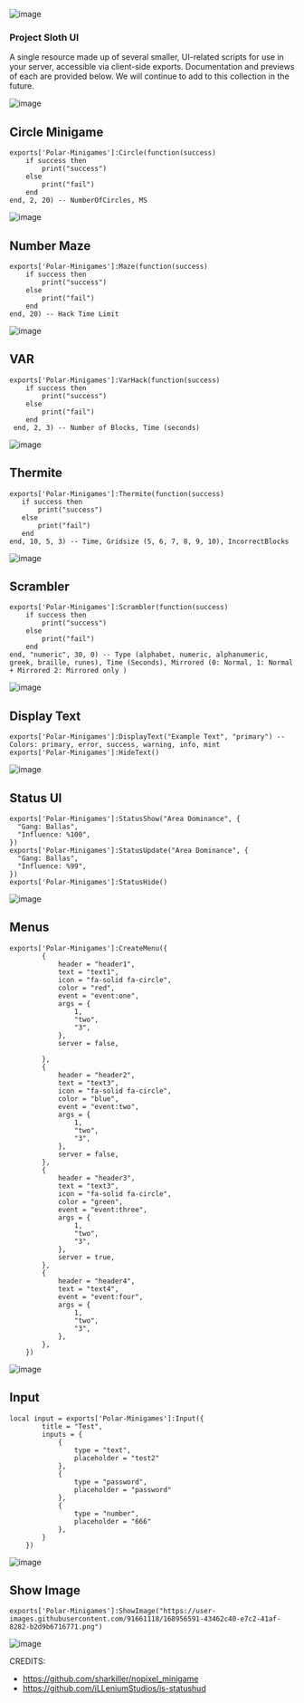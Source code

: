 ![image](https://user-images.githubusercontent.com/82112471/175300046-5835dcc8-475f-46b5-bc2b-2b1fdc6fd760.png)
### Project Sloth UI
A single resource made up of several smaller, UI-related scripts for use in your server, accessible via client-side exports. Documentation and previews of each are provided below. We will continue to add to this collection in the future.

![image](https://user-images.githubusercontent.com/82112471/175300175-6d6f926f-b3e2-42d3-b564-2e52e737d6c2.png)

## Circle Minigame

```
exports['Polar-Minigames']:Circle(function(success)
    if success then
        print("success")
	else
		print("fail")
	end
end, 2, 20) -- NumberOfCircles, MS
```
![image](https://user-images.githubusercontent.com/70592880/174923967-49718d68-a71d-4df7-8664-a210bee0d1a5.png)

## Number Maze
```
exports['Polar-Minigames']:Maze(function(success)
    if success then
        print("success")
	else
		print("fail")
	end
end, 20) -- Hack Time Limit
```
![image](https://user-images.githubusercontent.com/7463741/170586240-fa92a1fc-aac0-48bb-938f-f6f03a63511f.png)

## VAR
```
exports['Polar-Minigames']:VarHack(function(success)
    if success then
        print("success")
	else
		print("fail")
	end
 end, 2, 3) -- Number of Blocks, Time (seconds)
 ```
 ![image](https://user-images.githubusercontent.com/7463741/170586620-51c8648d-1f2c-4ff5-a8d0-755c82b34d58.png)
 
 ## Thermite
 ```
exports['Polar-Minigames']:Thermite(function(success)
    if success then
        print("success")
	else
		print("fail")
	end
end, 10, 5, 3) -- Time, Gridsize (5, 6, 7, 8, 9, 10), IncorrectBlocks
 ```
 ![image](https://user-images.githubusercontent.com/7463741/170587067-4c27bf6e-8f5b-4bff-a739-d688be3450fe.png)

## Scrambler
```
exports['Polar-Minigames']:Scrambler(function(success)
    if success then
        print("success")
	else
		print("fail")
	end
end, "numeric", 30, 0) -- Type (alphabet, numeric, alphanumeric, greek, braille, runes), Time (Seconds), Mirrored (0: Normal, 1: Normal + Mirrored 2: Mirrored only )
```
![image](https://user-images.githubusercontent.com/7463741/170587319-2109661a-8baf-48ff-b4bb-cd18fc10ec73.png)

## Display Text
```
exports['Polar-Minigames']:DisplayText("Example Text", "primary") -- Colors: primary, error, success, warning, info, mint
exports['Polar-Minigames']:HideText()
```
![image](https://user-images.githubusercontent.com/7463741/170587380-0629b5fc-80d6-4c2a-85c1-4e5426167197.png)

## Status UI
```
exports['Polar-Minigames']:StatusShow("Area Dominance", {
  "Gang: Ballas",
  "Influence: %100",
})
exports['Polar-Minigames']:StatusUpdate("Area Dominance", {
  "Gang: Ballas",
  "Influence: %99",
})
exports['Polar-Minigames']:StatusHide()
```
![image](https://user-images.githubusercontent.com/7463741/170587637-57217095-29ab-460e-9933-123fb0500e12.png)

## Menus
```
exports['Polar-Minigames']:CreateMenu({
        {
            header = "header1",
            text = "text1",
            icon = "fa-solid fa-circle",
            color = "red",
            event = "event:one",
            args = {
                1,
                "two",
                "3",
            },
            server = false,
            
        },
        {
            header = "header2",
            text = "text3",
            icon = "fa-solid fa-circle",
            color = "blue",
            event = "event:two",
            args = {
                1,
                "two",
                "3",
            },
            server = false,
        },
        {
            header = "header3",
            text = "text3",
            icon = "fa-solid fa-circle",
            color = "green",
            event = "event:three",
            args = {
                1,
                "two",
                "3",
            },
            server = true,
        },
        {
            header = "header4",
            text = "text4",
            event = "event:four",
            args = {
                1,
                "two",
                "3",
            },
        },
    })
```
![image](https://user-images.githubusercontent.com/7463741/170587722-4dca53b1-c2b2-43a9-990e-37bafb202a7e.png)

## Input

```
local input = exports['Polar-Minigames']:Input({
        title = "Test",
        inputs = {
            {
                type = "text",
                placeholder = "test2"
            },
            {
                type = "password",
                placeholder = "password"
            },
            {
                type = "number",
                placeholder = "666"
            },
        }
    })
```
![image](https://user-images.githubusercontent.com/7463741/170587795-236d2826-c510-4622-9580-dc2cd3bf1902.png)

## Show Image

```
exports['Polar-Minigames']:ShowImage("https://user-images.githubusercontent.com/91661118/168956591-43462c40-e7c2-41af-8282-b2d9b6716771.png")
```
![image](https://user-images.githubusercontent.com/70592880/173483722-53c40c11-faf0-42d8-98b2-ec97d99c3a39.png)


CREDITS: 
- https://github.com/sharkiller/nopixel_minigame
- https://github.com/iLLeniumStudios/is-statushud
